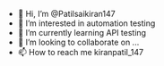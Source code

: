 - 👋 Hi, I’m @Patilsaikiran147
- 👀 I’m interested in automation testing
- 🌱 I’m currently learning API testing
- 💞️ I’m looking to collaborate on ...
- 📫 How to reach me kiranpatil_147

<!---
Patilsaikiran147/Patilsaikiran147 is a ✨ special ✨ repository because its `README.md` (this file) appears on your GitHub profile.
You can click the Preview link to take a look at your changes.
--->
